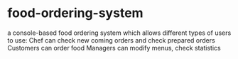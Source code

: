# food-ordering-system

a console-based food ordering system which allows different types of users to use:
Chef can check new coming orders and check prepared orders
Customers can order food
Managers can modify menus, check statistics
